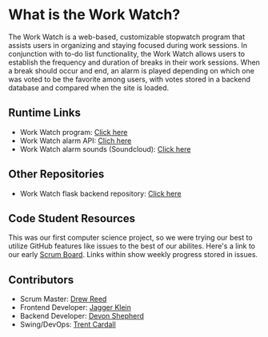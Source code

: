 [//]: # (This template replaces README.md when someone creates a new repo with the fastpages template.)

# What is the Work Watch?

The Work Watch is a web-based, customizable stopwatch program that assists users in organizing and staying focused during work sessions. In conjunction with to-do list functionality, the Work Watch allows users to establish the frequency and duration of breaks in their work sessions. When a break should occur and end, an alarm is played depending on which one was voted to be the favorite among users, with votes stored in a backend database and compared when the site is loaded.

## Runtime Links

- Work Watch program: [Click here](https://jagermi3ster.github.io/theworkwatch/workwatch)
- Work Watch alarm API: [Clich here](https://jagermi3ster.github.io/theworkwatch/api/alarms)
- Work Watch alarm sounds (Soundcloud): [Click here](https://on.soundcloud.com/at4y7TmUhzLGoRsg7)

## Other Repositories

- Work Watch flask backend repository: [Click here](https://github.com/drewreed2005/The-Watchers)

## Code Student Resources

This was our first computer science project, so we were trying our best to utilize GitHub features like issues to the best of our abilites. Here's a link to our early [Scrum Board](https://github.com/drewreed2005/The-Watchers/issues/1). Links within show weekly progress stored in issues.

## Contributors

- Scrum Master: [Drew Reed](https://github.com/drewreed2005)
- Frontend Developer: [Jagger Klein](https://github.com/jagermi3ster)
- Backend Developer: [Devon Shepherd](https://github.com/DreamerBlock)
- Swing/DevOps: [Trent Cardall](https://github.com/trentcardall)
